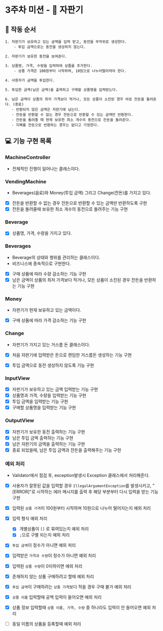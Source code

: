 # 3주차 미션 - 🧃 자판기

## 📢 작동 순서

```
1. 자판기가 보유하고 있는 금액을 입력 받고, 동전을 무작위로 생성한다.
    - 투입 금액으로는 동전을 생성하지 않는다.
     
2. 자판기가 보유한 동전을 보여준다.

3. 상품명, 가격, 수량을 입력하여 상품을 추가한다.
    - 상품 가격은 100원부터 시작하며, 10원으로 나누어떨어져야 한다.
  
4. 사용자가 금액을 투입한다.

5. 투입한 금액(남은 금액)을 출력하고 구매할 상품명을 입력받는다.

6. 남은 금액이 상품의 최저 가격보다 적거나, 모든 상품이 소진된 경우 바로 잔돈을 돌려준다. (종료)
   - 반환되지 않은 금액은 자판기에 남는다.
   - 잔돈을 반환할 수 없는 경우 잔돈으로 반환할 수 있는 금액만 반환한다.
   - 잔돈을 돌려줄 때 현재 보유한 최소 개수의 동전으로 잔돈을 돌려준다.
   - 지폐를 잔돈으로 반환하는 경우는 없다고 가정한다.
```

## 💻 기능 구현 목록

### MachineController

- 전체적인 진행이 일어나는 클래스이다.

### VendingMachine

- Beverages(음료)와 Money(투입 금액) 그리고 Change(잔돈)를 가지고 있다.
- [x] 잔돈을 반환할 수 없는 경우 잔돈으로 반환할 수 있는 금액만 반환하도록 구현
- [x] 잔돈을 돌려줄때 보유한 최소 개수의 동전으로 돌려주는 기능 구현

### Beverage

- [x] 상품명, 가격, 수량을 가지고 있다.

### Beverages

- Beverage의 상태와 행위를 관리하는 클래스이다.
- 비즈니스에 종속적으로 구현한다.
- [x] 구매 상품에 따라 수량 감소하는 기능 구현
- [x] 남은 금액이 상품의 최저 가격보다 적거나, 모든 상품이 소진된 경우 잔돈을 반환하는 기능 구현

### Money

- 자판기가 현재 보유하고 있는 금액이다.
- [x] 구매 상품에 따라 가격 감소하는 기능 구현

### Change

- 자판기가 가지고 있는 거스름 돈 클래스이다.
- [x] 처음 자판기에 입력받은 돈으로 랜덤한 거스름돈 생성하는 기능 구현
- [x] 투입 금액으로 동전 생성하지 않도록 기능 구현


### InputView

- [x] 자판기가 보유하고 있는 금액 입력받는 기능 구현
- [x] 상품명과 가격, 수량을 입력받는 기능 구현
- [x] 투입 금액을 입력받는 기능 구현
- [x] 구매할 상품명을 입력받는 기능 구현

### OutputView

- [x] 자판기가 보유한 동전 출력하는 기능 구현
- [x] 남은 투입 금액 출력하는 기능 구현
- [x] 남은 자판기의 금액을 출력하는 기능 구현
- [x] 종료 되었을때, 남은 투입 금액과 잔돈을 출력해주는 기능 구현

### 예외 처리

- Validator에서 점검 후, exception발생시 Exception 클래스에서 처리해준다.
- [x] 사용자가 잘못된 값을 입력할 경우 ```IllegalArgumentException```를 발생시키고, "[ERROR]"로 시작하는 에러 메시지를 출력 후 해당 부분부터 다시 입력을 받는 기능 구현
- [x] 입력된 ```상품 가격```이 100원부터 시작하며 10원으로 나누어 떨어지는지 예외 처리
- [x] 입력 형식 예외 처리
    - [x] 개별상품이 ```[]``` 로 묶여있는지 예외 처리
    - [x] ```;```으로 구별 되는지 예외 처리
- [x] ```투입 금액```이 정수가 아니면 예외 처리
- [x] 입력받은 ```가격과 수량```이 정수가 아니면 예외 처리
- [x] 입력된 ```상품 수량```이 0이하이면 예외 처리
- [x] 존재하지 않는 상품 구매하려고 할때 예외 처리
- [x] ```투입 금액```이 구매하려는 ```상품 가격```보다 적을 경우 구매 불가 예외 처리
- [x] ```상품 이름``` 입력할때 공백 입력이 들어오면 예외 처리
- [x] 상품 정보 입력할때 ```상품 이름, 가격, 수량``` 중 하나라도 입력이 안 들어오면 예외 처리
- [ ] 동일 이름의 상품을 등록할때 예외 처리

